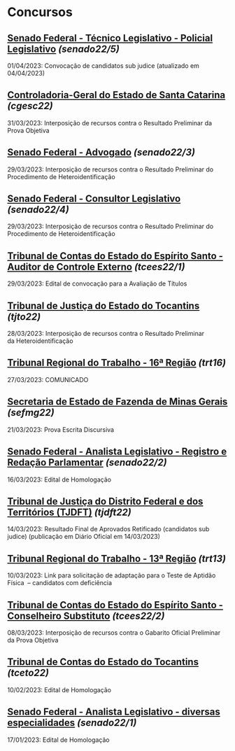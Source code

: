 # Concursos

## [Senado Federal - Técnico Legislativo - Policial Legislativo](./senado22-5/) *(senado22/5)*
01/04/2023: Convocação de candidatos sub judice (atualizado em 04/04/2023)

## [Controladoria-Geral do Estado de Santa Catarina](./cgesc22/) *(cgesc22)*
31/03/2023: Interposição de recursos contra o Resultado Preliminar da Prova Objetiva

## [Senado Federal - Advogado](./senado22-3/) *(senado22/3)*
29/03/2023: Interposição de recursos contra o Resultado Preliminar do Procedimento de Heteroidentificação

## [Senado Federal - Consultor Legislativo](./senado22-4/) *(senado22/4)*
29/03/2023: Interposição de recursos contra o Resultado Preliminar do Procedimento de Heteroidentificação

## [Tribunal de Contas do Estado do Espírito Santo - Auditor de Controle Externo](./tcees22-1/) *(tcees22/1)*
29/03/2023: Edital de convocação para a Avaliação de Títulos

## [Tribunal de Justiça do Estado do Tocantins](./tjto22/) *(tjto22)*
28/03/2023: Interposição de recursos contra o Resultado Preliminar da Heteroidentificação

## [Tribunal Regional do Trabalho - 16ª Região](./trt16/) *(trt16)*
27/03/2023: COMUNICADO

## [Secretaria de Estado de Fazenda de Minas Gerais](./sefmg22/) *(sefmg22)*
21/03/2023: Prova Escrita Discursiva

## [Senado Federal - Analista Legislativo - Registro e Redação Parlamentar](./senado22-2/) *(senado22/2)*
16/03/2023: Edital de Homologação

## [Tribunal de Justiça do Distrito Federal e dos Territórios (TJDFT)](./tjdft22/) *(tjdft22)*
14/03/2023: Resultado Final de Aprovados Retificado (candidatos sub judice) (publicação em Diário Oficial em 14/03/2023)

## [Tribunal Regional do Trabalho - 13ª Região](./trt13/) *(trt13)*
10/03/2023: Link para solicitação de adaptação para o Teste de Aptidão Física  – candidatos com deficiência

## [Tribunal de Contas do Estado do Espírito Santo - Conselheiro Substituto](./tcees22-2/) *(tcees22/2)*
08/03/2023: Interposição de recursos contra o Gabarito Oficial Preliminar da Prova Objetiva

## [Tribunal de Contas do Estado do Tocantins](./tceto22/) *(tceto22)*
10/02/2023: Edital de Homologação

## [Senado Federal - Analista Legislativo - diversas especialidades](./senado22-1/) *(senado22/1)*
17/01/2023: Edital de Homologação
